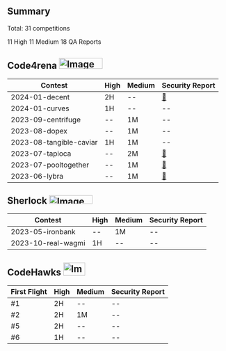 ## Summary
Total: 31 competitions

11 High
11 Medium
18 QA Reports

## Code4rena  <img src="https://camo.githubusercontent.com/d86ffd28dbf28a316958c41aa1745df551112bad9621625e6e35e89564740aab/68747470733a2f2f636f64653472656e612e636f6d2f6c6f676f732f63342d6c6f676f2e737667" alt="Image" width="100" height="25">

| Contest | High| Medium |Security Report|
| -------- | -------- | -------- |-------- |
| 2024-01-decent |     2H   |  -- | [:pencil:](https://github.com/NorthPoleYuri/Portfolio/blob/main/Code4rena/2024-01-decent/2024-01-decent.md) |
| 2024-01-curves |     1H   |  -- | -- |
| 2023-09-centrifuge  |     --  | 1M | -- |
|  2023-08-dopex |     --  | 1M | -- |
| 2023-08-tangible-caviar  |    1H | 1M | -- |
|2023-07-tapioca   |    -- |        2M| [:pencil:](https://github.com/NorthPoleYuri/Portfolio/blob/main/Code4rena/2023-07-tapioca/2023-07-tapioca.md) |
| 2023-07-pooltogether  | --    |1M   | [:pencil:](https://github.com/NorthPoleYuri/Portfolio/blob/main/Code4rena/2023-07-pooltogether/2023-07-pooltogether.md) |
| 2023-06-lybra   | --    |1M   | [:pencil:](https://github.com/NorthPoleYuri/Portfolio/blob/main/Code4rena/2023-06-lybra/2023-06-lybra.md) |

## Sherlock <img src="https://camo.githubusercontent.com/29974447ca620209133975b23b55238607d44320a1e7a7fb66f63cdd1e9ccbd1/68747470733a2f2f6175646974732e736865726c6f636b2e78797a2f5f6e6578742f7374617469632f6d656469612f736865726c6f636b5f6c6f676f2e62663531396339652e737667" alt="Image" width="100" height="20">

| Contest | High| Medium |Security Report|
| -------- | -------- | -------- |-------- |
|2023-05-ironbank |--|1M| -- |
2023-10-real-wagmi| 1H|--| -- |

## CodeHawks <img src="https://camo.githubusercontent.com/4138b638d173a2cedb20d510708f39cc89e0ab569c3979bcd8174b0821a5478d/68747470733a2f2f7265732e636c6f7564696e6172792e636f6d2f64726f716f7a376c672f696d6167652f75706c6f61642f76313638393038303236332f736e686b67767473696472796a647478307063652e706e67" alt="Image" width="50" height="30">

| First Flight | High| Medium |Security Report|
| -------- | -------- | -------- |-------- |
| #1  |2H| -- |-- |
| #2  |2H| 1M |-- |
| #5  |2H| -- |-- |
| #6  |1H| -- |-- |



